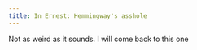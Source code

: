 ```yaml
---
title: In Ernest: Hemmingway's asshole
---
```


Not as weird as it sounds. I will come back to this one 
